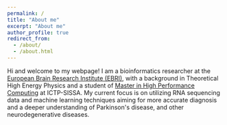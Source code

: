 ```yaml
---
permalink: /
title: "About me"
excerpt: "About me"
author_profile: true
redirect_from: 
  - /about/
  - /about.html
---
```


Hi and welcome to my webpage! I am a  bioinformatics researcher at the [European Brain Research Institute (EBRI)](https://www.ebri.it/), with a background in Theoretical High Energy Physics and a student of [Master in High Performance Computing](https://www.mhpc.it/) at ICTP-SISSA. My current focus is on utilizing RNA sequencing data and machine learning techniques aiming for more accurate diagnosis and a deeper understanding of Parkinson's disease, and other neurodegenerative diseases. 
